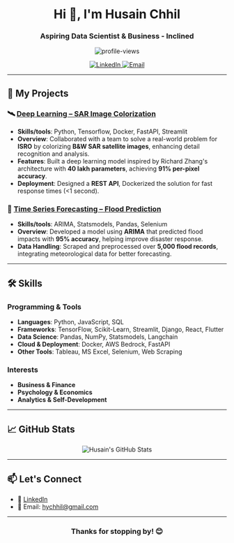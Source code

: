<h1 align="center">Hi 👋, I'm Husain Chhil</h1>
<h3 align="center">Aspiring Data Scientist & Business - Inclined</h3>

<p align="center">
  <img src="https://komarev.com/ghpvc/?username=HusainChhil&label=Profile%20views&color=0e75b6&style=flat" alt="profile-views">
</p>

<p align="center">
  <a href="https://linkedin.com/in/husainchhil" target="_blank">
    <img src="https://img.shields.io/badge/LinkedIn-blue?style=for-the-badge&logo=linkedin&logoColor=white" alt="LinkedIn">
  </a>
  <a href="mailto:hychhil@gmail.com">
    <img src="https://img.shields.io/badge/Email-D14836?style=for-the-badge&logo=gmail&logoColor=white" alt="Email">
  </a>
</p>

---

## 🚀 My Projects

### 🛰️ [Deep Learning – SAR Image Colorization](https://github.com/husainchhil/ISRO-Colorization)
- **Skills/tools**: Python, Tensorflow, Docker, FastAPI, Streamlit
- **Overview**: Collaborated with a team to solve a real-world problem for **ISRO** by colorizing **B&W SAR satellite images**, enhancing detail recognition and analysis.
- **Features**: Built a deep learning model inspired by Richard Zhang's architecture with **40 lakh parameters**, achieving **91% per-pixel accuracy**.
- **Deployment**: Designed a **REST API**, Dockerized the solution for fast response times (<1 second).

### 🌊 [Time Series Forecasting – Flood Prediction](https://github.com/husainchhil/Flood-Prediction---Time-Series-Analysis)
- **Skills/tools**: ARIMA, Statsmodels, Pandas, Selenium
- **Overview**: Developed a model using **ARIMA** that predicted flood impacts with **95% accuracy**, helping improve disaster response.
- **Data Handling**: Scraped and preprocessed over **5,000 flood records**, integrating meteorological data for better forecasting.

---

## 🛠️ Skills

### Programming & Tools
- **Languages**: Python, JavaScript, SQL
- **Frameworks**: TensorFlow, Scikit-Learn, Streamlit, Django, React, Flutter
- **Data Science**: Pandas, NumPy, Statsmodels, Langchain
- **Cloud & Deployment**: Docker, AWS Bedrock, FastAPI
- **Other Tools**: Tableau, MS Excel, Selenium, Web Scraping

### Interests
- **Business & Finance**
- **Psychology & Economics**
- **Analytics & Self-Development**

---

## 📈 GitHub Stats

<p align="center">
  <img src="https://github-readme-stats.vercel.app/api?username=HusainChhil&show_icons=true&theme=radical&hide=issues" alt="Husain's GitHub Stats">
</p>

---

## 📫 Let's Connect

- 💼 [LinkedIn](https://linkedin.com/in/husainchhil)
- 📧 Email: hychhil@gmail.com

---

<h3 align="center">Thanks for stopping by! 😊</h3>
